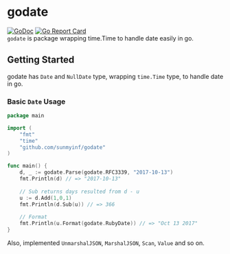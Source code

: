 # godate
[![GoDoc](https://godoc.org/github.com/sunmyinf/godate?status.svg)](https://godoc.org/github.com/sunmyinf/godate)
[![Go Report Card](https://goreportcard.com/badge/github.com/sunmyinf/godate)](https://goreportcard.com/report/github.com/sunmyinf/godate)  
`godate` is package wrapping time.Time to handle date easily in go.

## Getting Started
godate has `Date` and `NullDate` type, wrapping `time.Time` type, to handle date in go.   

### Basic `Date` Usage
```go
package main

import (
    "fmt"
    "time"
    "github.com/sunmyinf/godate"
)

func main() {
    d, _ := godate.Parse(godate.RFC3339, "2017-10-13")
    fmt.Println(d) // => "2017-10-13"
    
    // Sub returns days resulted from d - u
    u := d.Add(1,0,1)
    fmt.Println(d.Sub(u)) // => 366
     
    // Format
    fmt.Println(u.Format(godate.RubyDate)) // => "Oct 13 2017"
}
```
Also, implemented `UnmarshalJSON`, `MarshalJSON`, `Scan`, `Value` and so on.


